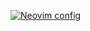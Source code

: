 [![Neovim config](https://github-readme-stats.vercel.app/api/pin/?username=kilavila&repo=nvim&show_owner=true&theme=dracula)](https://github.com/kilavila/nvim)
